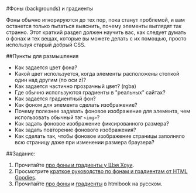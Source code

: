 #Фоны (backgrounds) и градиенты

Фоны обычно игнорируются до тех пор, пока станут проблемой, и вам останется только пытаться выяснить, почему элементы выглядят так странно. Этот краткий раздел должен научить вас, как следует думать о фонах и тех вещах, которые вы можете делать с их помощью, просто используя старый добрый CSS.

##Пункты для размышления

+ Как задается цвет фона?
+ Какой цвет используется, когда элементы расположены стопкой один над другим (по оси z)?
+ Как задается частично прозрачный цвет? (rgba)
+ Где обычно используются градиенты в "реальных" сайтах?
+ Как задается градиентный фон?
+ Как фоном для элемента сделать изображение?
+ Почему полезнее задавать фоновое изображение для элемента, чем использовать обычный тэг `<img>`?
+ Как задать фоновое изображение фиксированного размера?
+ Как задать повторение фонового изображения?
+ Как сделать так, чтобы фоновое изображение страницы заполняло всю страницу даже при изменении размера браузера?

##Задание:

1. Прочитайте [про фоны и градиенты у Шэя Хоуи](http://learn.shayhowe.com/html-css/setting-backgrounds-and-gradients/).
2. Просмотрите [краткое руководство по фонам и градиентам от HTML Goodies](http://www.htmlgoodies.com/tutorials/getting_started/article.php/3866901).
3. Прочитайте [про фоны](http://htmlbook.ru/css/background) и [градиенты](http://htmlbook.ru/css/cat/gradient) в htmlbook на русском.

